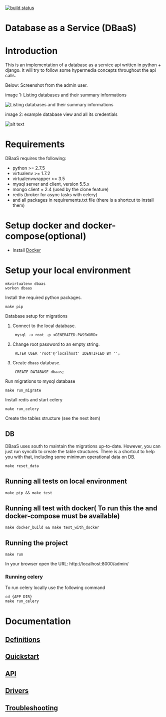 [![build status](https://travis-ci.org/globocom/database-as-a-service.svg?branch=master)](http://travis-ci.org/globocom/database-as-a-service)

Database as a Service (DBaaS)
===================================

Introduction
============

This is an implementation of a database as a service api written in python + django. It will try to follow some hypermedia concepts throughout the api calls.

Below: Screenshot from the admin user.

image 1: Listing databases and their summary informations

![Listing databases and their summary informations](doc/img/manage_dbs.png "Listing databases and their summary informations")

image 2: example database view and all its credentials

![alt text](doc/img/manage_one_db.png "exampledb database view and all its credentials")


Requirements
============

DBaaS requires the following:

* python >= 2.7.5
* virtualenv >= 1.7.2
* virtualenvwrapper >= 3.5
* mysql server and client, version 5.5.x
* mongo client = 2.4 (used by the clone feature)
* redis (broker for async tasks with celery)
* and all packages in requirements.txt file (there is a shortcut to install them)


Setup docker and docker-compose(optional)
=========================================

* Install [Docker](https://docs.docker.com/engine/installation/)

Setup your local environment
============================

    mkvirtualenv dbaas
    workon dbaas


Install the required python packages.

    make pip

Database setup for migrations

1. Connect to the local database.

        mysql -u root -p <GENERATED-PASSWORD>
2. Change root password to an empty string.

        ALTER USER 'root'@'localhost' IDENTIFIED BY '';

3. Create ```dbaas``` database.

        CREATE DATABASE dbaas;

Run migrations to mysql database

    make run_migrate

Install redis and start celery

    make run_celery

Create the tables structure (see the next item)

## DB

DBaaS uses south to maintain the migrations up-to-date. However, you can
just run syncdb to create the table structures. There is a shortcut to help you with that, including
some minimum operational data on DB.

    make reset_data

## Running all tests on local environment

    make pip && make test

## Running all test with docker( To run this the and docker-compose must be available)

    make docker_build && make test_with_docker

## Running the project

    make run

In your browser open the URL: http://localhost:8000/admin/

### Running celery

To run celery locally use the following command

    cd {APP DIR}
    make run_celery

Documentation
=============

[Definitions](./doc/definitions.md)
-------------------------------------------

[Quickstart](./doc/quickstart.md)
-------------------------------------------

[API](./doc/API.md)
-------------------------------------------

[Drivers](./doc/drivers.md)
-------------------------------------------

[Troubleshooting](./doc/troubleshooting.md)
-------------------------------------------
